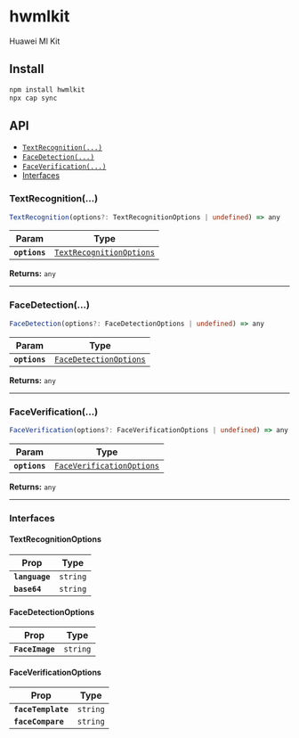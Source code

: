 # hwmlkit

Huawei Ml Kit

## Install

```bash
npm install hwmlkit
npx cap sync
```

## API

<docgen-index>

* [`TextRecognition(...)`](#textrecognition)
* [`FaceDetection(...)`](#facedetection)
* [`FaceVerification(...)`](#faceverification)
* [Interfaces](#interfaces)

</docgen-index>

<docgen-api>
<!--Update the source file JSDoc comments and rerun docgen to update the docs below-->

### TextRecognition(...)

```typescript
TextRecognition(options?: TextRecognitionOptions | undefined) => any
```

| Param         | Type                                                                      |
| ------------- | ------------------------------------------------------------------------- |
| **`options`** | <code><a href="#textrecognitionoptions">TextRecognitionOptions</a></code> |

**Returns:** <code>any</code>

--------------------


### FaceDetection(...)

```typescript
FaceDetection(options?: FaceDetectionOptions | undefined) => any
```

| Param         | Type                                                                  |
| ------------- | --------------------------------------------------------------------- |
| **`options`** | <code><a href="#facedetectionoptions">FaceDetectionOptions</a></code> |

**Returns:** <code>any</code>

--------------------


### FaceVerification(...)

```typescript
FaceVerification(options?: FaceVerificationOptions | undefined) => any
```

| Param         | Type                                                                        |
| ------------- | --------------------------------------------------------------------------- |
| **`options`** | <code><a href="#faceverificationoptions">FaceVerificationOptions</a></code> |

**Returns:** <code>any</code>

--------------------


### Interfaces


#### TextRecognitionOptions

| Prop           | Type                |
| -------------- | ------------------- |
| **`language`** | <code>string</code> |
| **`base64`**   | <code>string</code> |


#### FaceDetectionOptions

| Prop            | Type                |
| --------------- | ------------------- |
| **`FaceImage`** | <code>string</code> |


#### FaceVerificationOptions

| Prop               | Type                |
| ------------------ | ------------------- |
| **`faceTemplate`** | <code>string</code> |
| **`faceCompare`**  | <code>string</code> |

</docgen-api>
